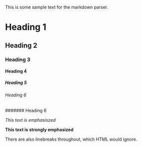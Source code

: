 This is some sample text for the markdown parser.

# Heading 1
## Heading 2
### Heading 3
#### Heading 4
##### Heading 5
###### Heading 6
####### Heading 6

*This text is emphasiszed*

**This text is strongly emphasized**

There are also linebreaks throughout, which HTML would ignore.